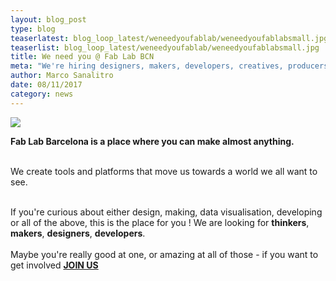 ```yaml
---
layout: blog_post
type: blog
teaserlatest: blog_loop_latest/weneedyoufablab/weneedyoufablabsmall.jpg
teaserlist: blog_loop_latest/weneedyoufablab/weneedyoufablabsmall.jpg
title: We need you @ Fab Lab BCN
meta: "We're hiring designers, makers, developers, creatives, producers and more to join our team in Barcelona!Want to design + develop things on the cutting edge of tech, culture & activism?"
author: Marco Sanalitro
date: 08/11/2017 
category: news
---
```


<img src= "http://www.fablabbcn.org/img/blog/blog_loop_latest/weneedyoufablab/weneedyoufablab1.jpg" align="middle"> 
<br>

<strong>Fab Lab Barcelona is a place where you can make almost anything.</strong> <br><br>

We create tools and platforms that move us towards a world we all want to see.<br><br>

If you're curious about either design, making, data visualisation, developing or all of the above, this is the place for you !
We are looking for <strong>thinkers</strong>, <strong>makers</strong>, <strong>designers</strong>, <strong>developers</strong>.<br><br>
Maybe you're really good at one, or amazing at all of those - if you want to get involved <strong><a href="https://fablabbarcelona.typeform.com/to/BWTPVj">JOIN US</a></strong><br><br> 


